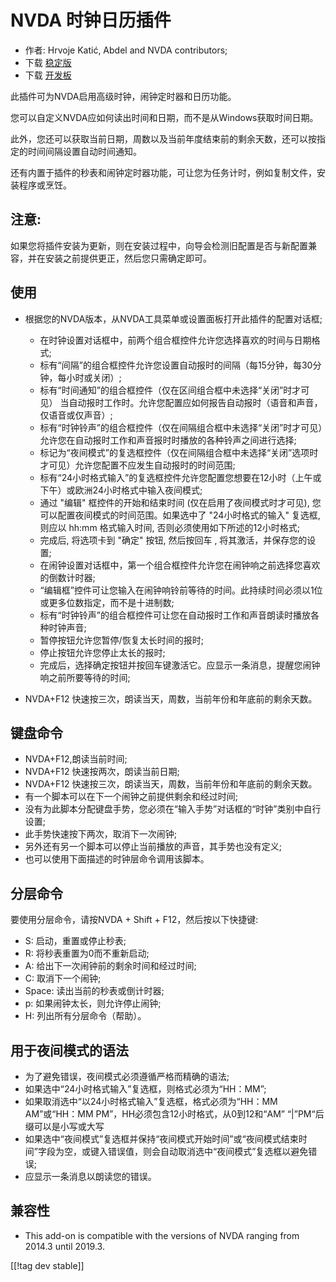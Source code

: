 # NVDA 时钟日历插件 #

* 作者: Hrvoje Katić, Abdel and NVDA contributors;
* 下载 [稳定版][1]
* 下载 [开发板][2]


此插件可为NVDA启用高级时钟，闹钟定时器和日历功能。

您可以自定义NVDA应如何读出时间和日期，而不是从Windows获取时间日期。

此外，您还可以获取当前日期，周数以及当前年度结束前的剩余天数，还可以按指定的时间间隔设置自动时间通知。

还有内置于插件的秒表和闹钟定时器功能，可让您为任务计时，例如复制文件，安装程序或烹饪。

## 注意:

如果您将插件安装为更新，则在安装过程中，向导会检测旧配置是否与新配置兼容，并在安装之前提供更正，然后您只需确定即可。

## 使用

* 根据您的NVDA版本，从NVDA工具菜单或设置面板打开此插件的配置对话框;

    * 在时钟设置对话框中，前两个组合框控件允许您选择喜欢的时间与日期格式;
    * 标有“间隔”的组合框控件允许您设置自动报时的间隔（每15分钟，每30分钟，每小时或关闭）;
    * 标有“时间通知”的组合框控件（仅在区间组合框中未选择“关闭”时才可见）
      当自动报时工作时。允许您配置应如何报告自动报时（语音和声音，仅语音或仅声音）;
    * 标有“时钟铃声”的组合框控件（仅在间隔组合框中未选择“关闭”时才可见）允许您在自动报时工作和声音报时时播放的各种铃声之间进行选择;
    * 标记为“夜间模式”的复选框控件（仅在间隔组合框中未选择“关闭”选项时才可见）允许您配置不应发生自动报时的时间范围;
    * 标有“24小时格式输入”的复选框控件允许您配置您想要在12小时（上午或下午）或欧洲24小时格式中输入夜间模式;
    * 通过 "编辑" 框控件的开始和结束时间 (仅在启用了夜间模式时才可见), 您可以配置夜间模式的时间范围。如果选中了 "24小时格式的输入"
      复选框, 则应以 hh:mm 格式输入时间, 否则必须使用如下所述的12小时格式;
    * 完成后, 将选项卡到 "确定" 按钮, 然后按回车 , 将其激活，并保存您的设置;
    * 在闹钟设置对话框中，第一个组合框控件允许您在闹钟响之前选择您喜欢的倒数计时器;
    * “编辑框”控件可让您输入在闹钟响铃前等待的时间。此持续时间必须以1位或更多位数指定，而不是十进制数;
    * 标有“时钟铃声”的组合框控件可让您在自动报时工作和声音朗读时播放各种时钟声音;
    * 暂停按钮允许您暂停/恢复太长时间的报时;
    * 停止按钮允许您停止太长的报时;
    * 完成后，选择确定按钮并按回车键激活它。应显示一条消息，提醒您闹钟响之前所要等待的时间;

* NVDA+F12 快速按三次，朗读当天，周数，当前年份和年底前的剩余天数。

## 键盘命令

* NVDA+F12,朗读当前时间;
* NVDA+F12 快速按两次，朗读当前日期;
* NVDA+F12 快速按三次，朗读当天，周数，当前年份和年底前的剩余天数。
* 有一个脚本可以在下一个闹钟之前提供剩余和经过时间;
* 没有为此脚本分配键盘手势，您必须在“输入手势”对话框的“时钟”类别中自行设置;
* 此手势快速按下两次，取消下一次闹钟;
* 另外还有另一个脚本可以停止当前播放的声音，其手势也没有定义;
* 也可以使用下面描述的时钟层命令调用该脚本。

## 分层命令

要使用分层命令，请按NVDA + Shift + F12，然后按以下快捷键:

* S: 启动，重置或停止秒表;
* R: 将秒表重置为0而不重新启动;
* A: 给出下一次闹钟前的剩余时间和经过时间;
* C: 取消下一个闹钟;
* Space: 读出当前的秒表或倒计时器;
* p: 如果闹钟太长，则允许停止闹钟;
* H: 列出所有分层命令（帮助）。

## 用于夜间模式的语法

* 为了避免错误，夜间模式必须遵循严格而精确的语法;
* 如果选中“24小时格式输入”复选框，则格式必须为“HH：MM”;
* 如果取消选中“以24小时格式输入”复选框，格式必须为“HH：MM AM”或“HH：MM PM”，HH必须包含12小时格式，从0到12和“AM”
  “|”PM“后缀可以是小写或大写
* 如果选中“夜间模式”复选框并保持“夜间模式开始时间”或“夜间模式结束时间”字段为空，或键入错误值，则会自动取消选中“夜间模式”复选框以避免错误;
* 应显示一条消息以朗读您的错误。

## 兼容性

* This add-on is compatible with the versions of NVDA ranging from 2014.3
  until 2019.3.


[[!tag dev stable]]

[1]: https://addons.nvda-project.org/files/get.php?file=cac

[2]: https://addons.nvda-project.org/files/get.php?file=cac-dev

